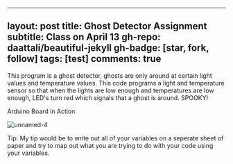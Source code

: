  ---
layout: post
title: Ghost Detector Assignment
subtitle: Class on April 13
gh-repo: daattali/beautiful-jekyll
gh-badge: [star, fork, follow]
tags: [test]
comments: true
---

This program is a ghost detector, ghosts are only around at certain light values and temperature values. This code programs a light and temperature sensor so that when 
the lights are low enough and temperatures are low enough, LED's turn red which signals that a ghost is around. SPOOKY!

Arduino Board in Action

![unnamed-4](https://user-images.githubusercontent.com/124645204/231608629-f1d9ac69-8af8-4d30-831c-ce13e75bdd43.jpg)


Tip: My tip would be to write out all of your variables on a seperate sheet of paper and try to map out what you are trying to do with your code using your variables.

